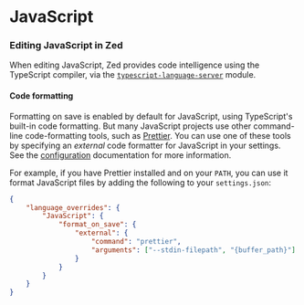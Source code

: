 # JavaScript

### Editing JavaScript in Zed

When editing JavaScript, Zed provides code intelligence using the TypeScript compiler, via the [`typescript-language-server`](https://github.com/typescript-language-server/typescript-language-server) module.

#### Code formatting

Formatting on save is enabled by default for JavaScript, using TypeScript's built-in code formatting. But many JavaScript projects use other command-line code-formatting tools, such as [Prettier](https://prettier.io/). You can use one of these tools by specifying an _external_ code formatter for JavaScript in your settings. See the [configuration](../configuration/configuring-zed.md) documentation for more information.

For example, if you have Prettier installed and on your `PATH`, you can use it format JavaScript files by adding the following to your `settings.json`:

```json
{
    "language_overrides": {
        "JavaScript": {
            "format_on_save": {
                "external": {
                    "command": "prettier",
                    "arguments": ["--stdin-filepath", "{buffer_path}"]
                }
            }
        }
    }
}
```

